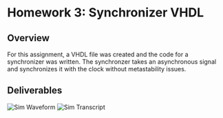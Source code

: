 # Homework 3: Synchronizer VHDL

## Overview
For this assignment, a VHDL file was created and the code for a synchronizer was written. The synchronzer takes an asynchronous signal and synchronizes it with the clock without metastability issues.

## Deliverables
![Sim Waveform](assets/HW3_Sync_Waveform)
![Sim Transcript](assets/HW3_Transcript)
